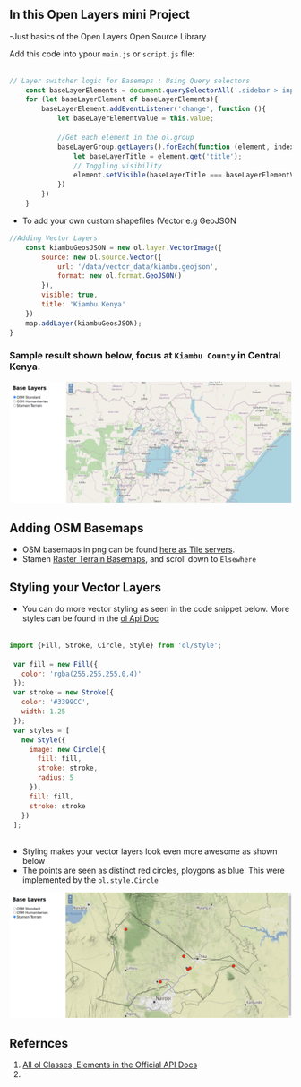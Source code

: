 ## In this Open Layers mini Project
-Just basics of the Open Layers Open Source Library

Add this code into ypour `main.js` or `script.js` file:
```jsx

// Layer switcher logic for Basemaps : Using Query selectors
    const baseLayerElements = document.querySelectorAll('.sidebar > input[type=radio]');
    for (let baseLayerElement of baseLayerElements){
        baseLayerElement.addEventListener('change', function (){
            let baseLayerElementValue = this.value;

            //Get each element in the ol.group
            baseLayerGroup.getLayers().forEach(function (element, index, array){
                let baseLayerTitle = element.get('title');
                // Toggling visibility
                element.setVisible(baseLayerTitle === baseLayerElementValue);
            })
        })
    }

```
- To add your own custom shapefiles (Vector e.g GeoJSON
```jsx
//Adding Vector Layers
    const kiambuGeosJSON = new ol.layer.VectorImage({
        source: new ol.source.Vector({
            url: '/data/vector_data/kiambu.geojson',
            format: new ol.format.GeoJSON()
        }),
        visible: true,
        title: 'Kiambu Kenya'
    })
    map.addLayer(kiambuGeosJSON);
}

```

### Sample result shown below, focus at `Kiambu County` in Central Kenya.

<img src = "https://github.com/OkomoJacob/webGIS/blob/main/4.OpenLayers/4.1%20First%20Mini%20Project/imgs/addingVectorData.png"> <br>

## Adding OSM Basemaps
- OSM basemaps in png can be found [here as Tile servers](https://wiki.openstreetmap.org/wiki/Tile_servers).
- Stamen [Raster Terrain Basemaps](http://maps.stamen.com/#terrain/12/37.7706/-122.3782), and scroll down to `Elsewhere`

## Styling your Vector Layers
- You can do more vector styling as seen in the code snippet below. More styles can be found in the [ol Api Doc](https://openlayers.org/en/latest/apidoc/module-ol_style_Style-Style.html)

```jsx

import {Fill, Stroke, Circle, Style} from 'ol/style';

 var fill = new Fill({
   color: 'rgba(255,255,255,0.4)'
 });
 var stroke = new Stroke({
   color: '#3399CC',
   width: 1.25
 });
 var styles = [
   new Style({
     image: new Circle({
       fill: fill,
       stroke: stroke,
       radius: 5
     }),
     fill: fill,
     stroke: stroke
   })
 ];
 
```

- Styling  makes your vector layers look even more awesome as shown below
- The points are seen as distinct red circles, ploygons as blue. This were implemented by the `ol.style.Circle`

<img src = "https://github.com/OkomoJacob/webGIS/blob/main/4.OpenLayers/4.1%20First%20Mini%20Project/imgs/stylingTerrainVectorData.png"> <br>

## Refernces
1. [All ol Classes, Elements in the Official API Docs](https://openlayers.org/en/latest/apidoc/)<br>
2. 


